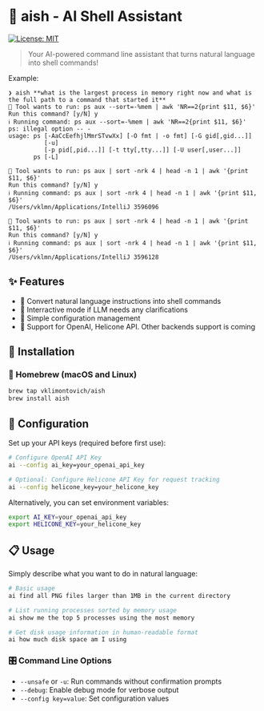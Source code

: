 # 🤖 aish - AI Shell Assistant

[![License: MIT](https://img.shields.io/badge/License-MIT-yellow.svg)](https://opensource.org/licenses/MIT)

> Your AI-powered command line assistant that turns natural language into shell commands!

Example: 
```
❯ aish **what is the largest process in memory right now and what is the full path to a command that started it**
💬 Tool wants to run: ps aux --sort=-%mem | awk 'NR==2{print $11, $6}'
Run this command? [y/N] y
ℹ️ Running command: ps aux --sort=-%mem | awk 'NR==2{print $11, $6}'
ps: illegal option -- -
usage: ps [-AaCcEefhjlMmrSTvwXx] [-O fmt | -o fmt] [-G gid[,gid...]]
          [-u]
          [-p pid[,pid...]] [-t tty[,tty...]] [-U user[,user...]]
       ps [-L]

💬 Tool wants to run: ps aux | sort -nrk 4 | head -n 1 | awk '{print $11, $6}'
Run this command? [y/N] y
ℹ️ Running command: ps aux | sort -nrk 4 | head -n 1 | awk '{print $11, $6}'
/Users/vklmn/Applications/IntelliJ 3596096

💬 Tool wants to run: ps aux | sort -nrk 4 | head -n 1 | awk '{print $11, $6}'
Run this command? [y/N] y
ℹ️ Running command: ps aux | sort -nrk 4 | head -n 1 | awk '{print $11, $6}'
/Users/vklmn/Applications/IntelliJ 3596128
```

## ✨ Features

- 🔮 Convert natural language instructions into shell commands
- 🔄 Interractive mode if LLM needs any clarifications
- 🔑 Simple configuration management
- 🚀 Support for OpenAI, Helicone API. Other backends support is coming

## 🚀 Installation

### 🍺 Homebrew (macOS and Linux)

```bash
brew tap vklimontovich/aish
brew install aish
```

## 🔧 Configuration

Set up your API keys (required before first use):

```bash
# Configure OpenAI API Key
ai --config ai_key=your_openai_api_key

# Optional: Configure Helicone API Key for request tracking
ai --config helicone_key=your_helicone_key
```

Alternatively, you can set environment variables:

```bash
export AI_KEY=your_openai_api_key
export HELICONE_KEY=your_helicone_key
```

## 📋 Usage

Simply describe what you want to do in natural language:

```bash
# Basic usage
ai find all PNG files larger than 1MB in the current directory

# List running processes sorted by memory usage
ai show me the top 5 processes using the most memory

# Get disk usage information in human-readable format
ai how much disk space am I using
```

### 🎛️ Command Line Options

- `--unsafe` or `-u`: Run commands without confirmation prompts
- `--debug`: Enable debug mode for verbose output
- `--config key=value`: Set configuration values
